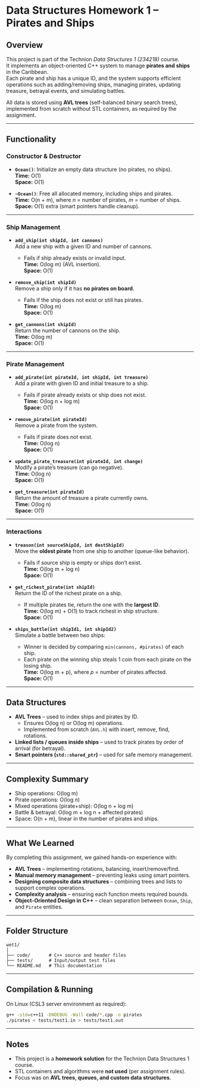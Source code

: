 # Data Structures Homework 1 – Pirates and Ships

## Overview
This project is part of the Technion *Data Structures 1 (234218)* course.  
It implements an object-oriented C++ system to manage **pirates and ships** in the Caribbean.  
Each pirate and ship has a unique ID, and the system supports efficient operations 
such as adding/removing ships, managing pirates, updating treasure, betrayal events, 
and simulating battles.  

All data is stored using **AVL trees** (self-balanced binary search trees), implemented from scratch 
without STL containers, as required by the assignment.

---

## Functionality

### Constructor & Destructor
- **`Ocean()`**: Initialize an empty data structure (no pirates, no ships).  
  **Time:** O(1)  
  **Space:** O(1)

- **`~Ocean()`**: Free all allocated memory, including ships and pirates.  
  **Time:** O(n + m), where *n* = number of pirates, *m* = number of ships.  
  **Space:** O(1) extra (smart pointers handle cleanup).

---

### Ship Management
- **`add_ship(int shipId, int cannons)`**  
  Add a new ship with a given ID and number of cannons.  
  - Fails if ship already exists or invalid input.  
  **Time:** O(log m) (AVL insertion).  
  **Space:** O(1)

- **`remove_ship(int shipId)`**  
  Remove a ship only if it has **no pirates on board**.  
  - Fails if the ship does not exist or still has pirates.  
  **Time:** O(log m)  
  **Space:** O(1)

- **`get_cannons(int shipId)`**  
  Return the number of cannons on the ship.  
  **Time:** O(log m)  
  **Space:** O(1)

---

### Pirate Management
- **`add_pirate(int pirateId, int shipId, int treasure)`**  
  Add a pirate with given ID and initial treasure to a ship.  
  - Fails if pirate already exists or ship does not exist.  
  **Time:** O(log n + log m)  
  **Space:** O(1)

- **`remove_pirate(int pirateId)`**  
  Remove a pirate from the system.  
  - Fails if pirate does not exist.  
  **Time:** O(log n)  
  **Space:** O(1)

- **`update_pirate_treasure(int pirateId, int change)`**  
  Modify a pirate’s treasure (can go negative).  
  **Time:** O(log n)  
  **Space:** O(1)

- **`get_treasure(int pirateId)`**  
  Return the amount of treasure a pirate currently owns.  
  **Time:** O(log n)  
  **Space:** O(1)

---

### Interactions
- **`treason(int sourceShipId, int destShipId)`**  
  Move the **oldest pirate** from one ship to another (queue-like behavior).  
  - Fails if source ship is empty or ships don’t exist.  
  **Time:** O(log m + log n)  
  **Space:** O(1)

- **`get_richest_pirate(int shipId)`**  
  Return the ID of the richest pirate on a ship.  
  - If multiple pirates tie, return the one with the **largest ID**.  
  **Time:** O(log m) + O(1) to track richest in ship structure.  
  **Space:** O(1)

- **`ships_battle(int shipId1, int shipId2)`**  
  Simulate a battle between two ships:  
  - Winner is decided by comparing `min(cannons, #pirates)` of each ship.  
  - Each pirate on the winning ship steals 1 coin from each pirate on the losing ship.  
  **Time:** O(log m + p), where *p* = number of pirates affected.  
  **Space:** O(1)

---

## Data Structures
- **AVL Trees** – used to index ships and pirates by ID.  
  - Ensures O(log n) or O(log m) operations.  
  - Implemented from scratch (`AVL.h`) with insert, remove, find, rotations.  
- **Linked lists / queues inside ships** – used to track pirates by order of arrival (for betrayal).  
- **Smart pointers (`std::shared_ptr`)** – used for safe memory management.

---

## Complexity Summary
- Ship operations: O(log m)  
- Pirate operations: O(log n)  
- Mixed operations (pirate+ship): O(log n + log m)  
- Battle & betrayal: O(log m + log n + affected pirates)  
- Space: O(n + m), linear in the number of pirates and ships.

---

## What We Learned
By completing this assignment, we gained hands-on experience with:
- **AVL Trees** – implementing rotations, balancing, insert/remove/find.  
- **Manual memory management** – preventing leaks using smart pointers.  
- **Designing composite data structures** – combining trees and lists to support complex operations.  
- **Complexity analysis** – ensuring each function meets required bounds.  
- **Object-Oriented Design in C++** – clean separation between `Ocean`, `Ship`, and `Pirate` entities.

---

## Folder Structure
```
wet1/
│
├── code/       # C++ source and header files
├── tests/      # Input/output test files
└── README.md   # This documentation
```

---

## Compilation & Running
On Linux (CSL3 server environment as required):
```bash
g++ -std=c++11 -DNDEBUG -Wall code/*.cpp -o pirates
./pirates < tests/test1.in > tests/test1.out
```

---

## Notes
- This project is a **homework solution** for the Technion Data Structures 1 course.  
- STL containers and algorithms were **not used** (per assignment rules).  
- Focus was on **AVL trees, queues, and custom data structures**.
